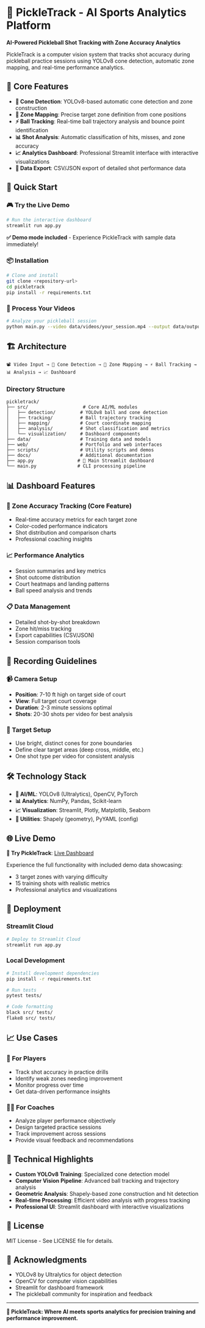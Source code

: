 # 🏓 PickleTrack - AI Sports Analytics Platform

**AI-Powered Pickleball Shot Tracking with Zone Accuracy Analytics**

PickleTrack is a computer vision system that tracks shot accuracy during pickleball practice sessions using YOLOv8 cone detection, automatic zone mapping, and real-time performance analytics.

## 🎯 Core Features

- **🤖 Cone Detection**: YOLOv8-based automatic cone detection and zone construction
- **📍 Zone Mapping**: Precise target zone definition from cone positions
- **⚡ Ball Tracking**: Real-time ball trajectory analysis and bounce point identification
- **📊 Shot Analysis**: Automatic classification of hits, misses, and zone accuracy
- **📈 Analytics Dashboard**: Professional Streamlit interface with interactive visualizations
- **💾 Data Export**: CSV/JSON export of detailed shot performance data

## 🚀 Quick Start

### 🎮 Try the Live Demo
```bash
# Run the interactive dashboard
streamlit run app.py
```
**✅ Demo mode included** - Experience PickleTrack with sample data immediately!

### 📦 Installation
```bash
# Clone and install
git clone <repository-url>
cd pickletrack
pip install -r requirements.txt
```

### 🎯 Process Your Videos
```bash
# Analyze your pickleball session
python main.py --video data/videos/your_session.mp4 --output data/outputs/
```

## 🏗️ Architecture

```
📽️ Video Input → 🤖 Cone Detection → 🎯 Zone Mapping → ⚡ Ball Tracking → 📊 Analysis → 📈 Dashboard
```

### Directory Structure
```
pickletrack/
├── src/                    # Core AI/ML modules
│   ├── detection/         # YOLOv8 ball and cone detection
│   ├── tracking/          # Ball trajectory tracking
│   ├── mapping/           # Court coordinate mapping
│   ├── analysis/          # Shot classification and metrics
│   └── visualization/     # Dashboard components
├── data/                  # Training data and models
├── web/                   # Portfolio and web interfaces
├── scripts/               # Utility scripts and demos
├── docs/                  # Additional documentation
├── app.py                # 🎯 Main Streamlit dashboard
└── main.py               # CLI processing pipeline
```

## 📊 Dashboard Features

### 🎯 Zone Accuracy Tracking (Core Feature)
- Real-time accuracy metrics for each target zone
- Color-coded performance indicators
- Shot distribution and comparison charts
- Professional coaching insights

### 📈 Performance Analytics
- Session summaries and key metrics
- Shot outcome distribution
- Court heatmaps and landing patterns
- Ball speed analysis and trends

### 📋 Data Management
- Detailed shot-by-shot breakdown
- Zone hit/miss tracking
- Export capabilities (CSV/JSON)
- Session comparison tools

## 🎥 Recording Guidelines

### 📹 Camera Setup
- **Position**: 7-10 ft high on target side of court
- **View**: Full target court coverage
- **Duration**: 2-3 minute sessions optimal
- **Shots**: 20-30 shots per video for best analysis

### 🎯 Target Setup
- Use bright, distinct cones for zone boundaries
- Define clear target areas (deep cross, middle, etc.)
- One shot type per video for consistent analysis

## 🛠️ Technology Stack

- **🤖 AI/ML**: YOLOv8 (Ultralytics), OpenCV, PyTorch
- **📊 Analytics**: NumPy, Pandas, Scikit-learn
- **📈 Visualization**: Streamlit, Plotly, Matplotlib, Seaborn
- **🔧 Utilities**: Shapely (geometry), PyYAML (config)

## 🌐 Live Demo

**🔗 Try PickleTrack**: [Live Dashboard](https://pickletrack-app.streamlit.app)

Experience the full functionality with included demo data showcasing:
- 3 target zones with varying difficulty
- 15 training shots with realistic metrics
- Professional analytics and visualizations

## 🚀 Deployment

### Streamlit Cloud
```bash
# Deploy to Streamlit Cloud
streamlit run app.py
```

### Local Development
```bash
# Install development dependencies
pip install -r requirements.txt

# Run tests
pytest tests/

# Code formatting
black src/ tests/
flake8 src/ tests/
```

## 📈 Use Cases

### 🏓 For Players
- Track shot accuracy in practice drills
- Identify weak zones needing improvement
- Monitor progress over time
- Get data-driven performance insights

### 👨‍🏫 For Coaches
- Analyze player performance objectively
- Design targeted practice sessions
- Track improvement across sessions
- Provide visual feedback and recommendations

## 🔬 Technical Highlights

- **Custom YOLOv8 Training**: Specialized cone detection model
- **Computer Vision Pipeline**: Advanced ball tracking and trajectory analysis
- **Geometric Analysis**: Shapely-based zone construction and hit detection
- **Real-time Processing**: Efficient video analysis with progress tracking
- **Professional UI**: Streamlit dashboard with interactive visualizations

## 📄 License

MIT License - See LICENSE file for details.

## 🙏 Acknowledgments

- YOLOv8 by Ultralytics for object detection
- OpenCV for computer vision capabilities
- Streamlit for dashboard framework
- The pickleball community for inspiration and feedback

---

**🎯 PickleTrack: Where AI meets sports analytics for precision training and performance improvement.**